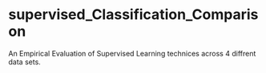 # supervised_Classification_Comparison
An Empirical Evaluation of Supervised Learning technices across 4 diffrent data sets.
